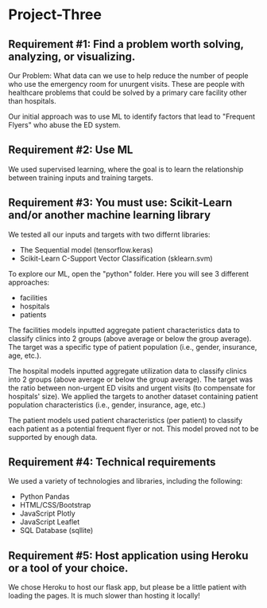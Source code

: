 # Project-Three

## Requirement #1: Find a problem worth solving, analyzing, or visualizing.
Our Problem: What data can we use to help reduce the number of people who use the emergency room for unurgent visits.  These are people with healthcare problems that could be solved by a primary care facility other than hospitals.

Our initial approach was to use ML to identify factors that lead to "Frequent Flyers" who abuse the ED system.

## Requirement #2: Use ML
We used supervised learning, where the goal is to learn the relationship between training inputs and training targets.

## Requirement #3: You must use: Scikit-Learn and/or another machine learning library
We tested all our inputs and targets with two differnt libraries:
- The Sequential model (tensorflow.keras)
- Scikit-Learn C-Support Vector Classification (sklearn.svm)

To explore our ML, open the "python" folder. Here you will see 3 different approaches:
- facilities
- hospitals 
- patients

The facilities models inputted aggregate patient characteristics data to classify clinics into 2 groups (above average or below the group average).  The target was a specific type of patient population (i.e., gender, insurance, age, etc.).

The hospital models inputted aggregate utilization data to classify clinics into 2 groups (above average or below the group average).  The target was the ratio between non-urgent ED visits and urgent visits (to compensate for hospitals' size).  We applied the targets to another dataset containing patient population characteristics (i.e., gender, insurance, age, etc.) 

The patient models used patient characteristics (per patient) to classify each patient as a potential frequent flyer or not. This model proved not to be supported by enough data.

## Requirement #4: Technical requirements

We used a variety of technologies and libraries, including the following:
- Python Pandas
- HTML/CSS/Bootstrap
- JavaScript Plotly
- JavaScript Leaflet
- SQL Database (sqllite)

## Requirement #5: Host application using Heroku or a tool of your choice.
We chose Heroku to host our flask app, but please be a little patient with loading the pages. It is much slower than hosting it locally!